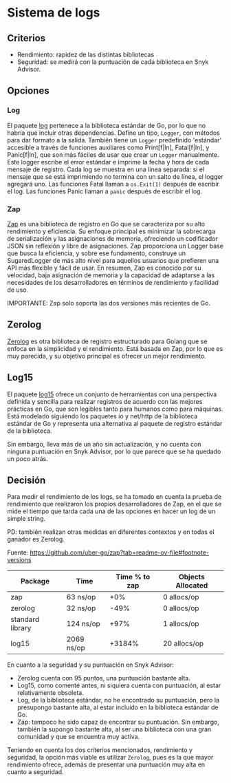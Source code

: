 # Sistema de logs

## Criterios

- Rendimiento: rapidez de las distintas bibliotecas
- Seguridad: se medirá con la puntuación de cada biblioteca en Snyk Advisor.

## Opciones

### Log

El paquete [log](https://pkg.go.dev/log) pertenece a la biblioteca estándar de Go, por lo que no habría que incluir otras dependencias. Define un tipo, `Logger`, con métodos para dar formato a la salida. También tiene un `Logger` predefinido 'estándar' accesible a través de funciones auxiliares como Print[f|ln], Fatal[f|ln], y Panic[f|ln], que son más fáciles de usar que crear un `Logger` manualmente. Este logger escribe el error estándar e imprime la fecha y hora de cada mensaje de registro. Cada log se muestra en una línea separada: si el mensaje que se está imprimiendo no termina con un salto de línea, el logger agregará uno. Las funciones Fatal llaman a `os.Exit(1)` después de escribir el log. Las funciones Panic llaman a `panic` después de escribir el log.

### Zap

[Zap](https://github.com/uber-go/zap) es una biblioteca de registro en Go que se caracteriza por su alto rendimiento y eficiencia. Su enfoque principal es minimizar la sobrecarga de serialización y las asignaciones de memoria, ofreciendo un codificador JSON sin reflexión y libre de asignaciones. Zap proporciona un Logger base que busca la eficiencia, y sobre ese fundamento, construye un SugaredLogger de más alto nivel para aquellos usuarios que prefieren una API más flexible y fácil de usar. En resumen, Zap es conocido por su velocidad, baja asignación de memoria y la capacidad de adaptarse a las necesidades de los desarrolladores en términos de rendimiento y facilidad de uso.

IMPORTANTE: Zap solo soporta las dos versiones más recientes de Go. 

## Zerolog

[Zerolog](https://github.com/rs/zerolog) es otra biblioteca de registro estructurado para Golang que se enfoca en la simplicidad y el rendimiento. Está basada en Zap, por lo que es muy parecida, y su objetivo principal es ofrecer un mejor rendimiento.

## Log15

El paquete [log15](https://github.com/inconshreveable/log15) ofrece un conjunto de herramientas con una perspectiva definida y sencilla para realizar registros de acuerdo con las mejores prácticas en Go, que son legibles tanto para humanos como para máquinas. Está modelado siguiendo los paquetes io y net/http de la biblioteca estándar de Go y representa una alternativa al paquete de registro estándar de la biblioteca.

Sin embargo, lleva más de un año sin actualización, y no cuenta con ninguna puntuación en Snyk Advisor, por lo que parece que se ha quedado un poco atrás.

## Decisión

Para medir el rendimiento de los logs, se ha tomado en cuenta la prueba de rendimiento que realizaron los propios desarrolladores de Zap, en el que se mide el tiempo que tarda cada una de las opciones en hacer un log de un simple string. 

PD: también realizan otras medidas en diferentes contextos y en todas el ganador es Zerolog.

Fuente: https://github.com/uber-go/zap?tab=readme-ov-file#footnote-versions

| Package          | Time      | Time % to zap | Objects Allocated |
|------------------|-----------|---------------|--------------------|
| zap              | 63 ns/op  | +0%           | 0 allocs/op        |
| zerolog          | 32 ns/op  | -49%          | 0 allocs/op        |
| standard library | 124 ns/op | +97%          | 1 allocs/op        |
| log15            | 2069 ns/op| +3184%        | 20 allocs/op       |

En cuanto a la seguridad y su puntuación en Snyk Advisor:

- Zerolog cuenta con 95 puntos, una puntuación bastante alta.
- Log15, como comenté antes, ni siquiera cuenta con puntuación, al estar relativamente obsoleta.
- Log, de la biblioteca estándar, no he encontrado su puntuación, pero la presupongo bastante alta, al estar incluido en la biblioteca estándar de Go.
- Zap: tampoco he sido capaz de encontrar su puntuación. Sin embargo, también la supongo bastante alta, al ser una biblioteca con una gran comunidad y que se encuentra muy activa.

Teniendo en cuenta los dos criterios mencionados, rendimiento y seguridad, la opción más viable es utilizar `Zerolog`, pues es la que mayor rendimiento ofrece, además de presentar una puntuación muy alta en cuanto a seguridad.